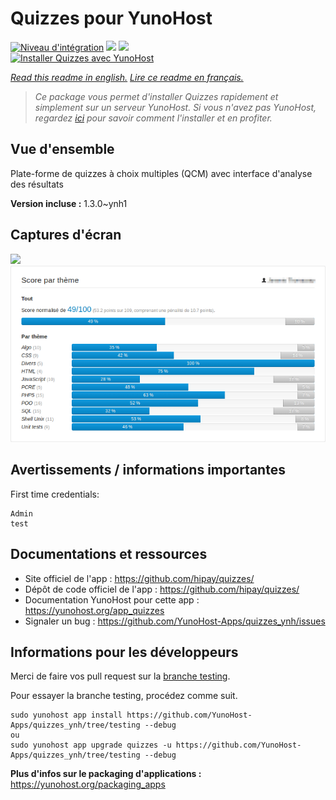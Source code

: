 # Quizzes pour YunoHost

[![Niveau d'intégration](https://dash.yunohost.org/integration/quizzes.svg)](https://dash.yunohost.org/appci/app/quizzes) ![](https://ci-apps.yunohost.org/ci/badges/quizzes.status.svg) ![](https://ci-apps.yunohost.org/ci/badges/quizzes.maintain.svg)  
[![Installer Quizzes avec YunoHost](https://install-app.yunohost.org/install-with-yunohost.svg)](https://install-app.yunohost.org/?app=quizzes)

*[Read this readme in english.](./README.md)*
*[Lire ce readme en français.](./README_fr.md)*

> *Ce package vous permet d'installer Quizzes rapidement et simplement sur un serveur YunoHost.
Si vous n'avez pas YunoHost, regardez [ici](https://yunohost.org/#/install) pour savoir comment l'installer et en profiter.*

## Vue d'ensemble

Plate-forme de quizzes à choix multiples (QCM) avec interface d'analyse des résultats

**Version incluse :** 1.3.0~ynh1



## Captures d'écran

![](./doc/screenshots/.DS_Store)
![](./doc/screenshots/score_par_theme.png)

## Avertissements / informations importantes

First time credentials: 

```
Admin
test
```
## Documentations et ressources

* Site officiel de l'app : https://github.com/hipay/quizzes/
* Dépôt de code officiel de l'app : https://github.com/hipay/quizzes/
* Documentation YunoHost pour cette app : https://yunohost.org/app_quizzes
* Signaler un bug : https://github.com/YunoHost-Apps/quizzes_ynh/issues

## Informations pour les développeurs

Merci de faire vos pull request sur la [branche testing](https://github.com/YunoHost-Apps/quizzes_ynh/tree/testing).

Pour essayer la branche testing, procédez comme suit.
```
sudo yunohost app install https://github.com/YunoHost-Apps/quizzes_ynh/tree/testing --debug
ou
sudo yunohost app upgrade quizzes -u https://github.com/YunoHost-Apps/quizzes_ynh/tree/testing --debug
```

**Plus d'infos sur le packaging d'applications :** https://yunohost.org/packaging_apps